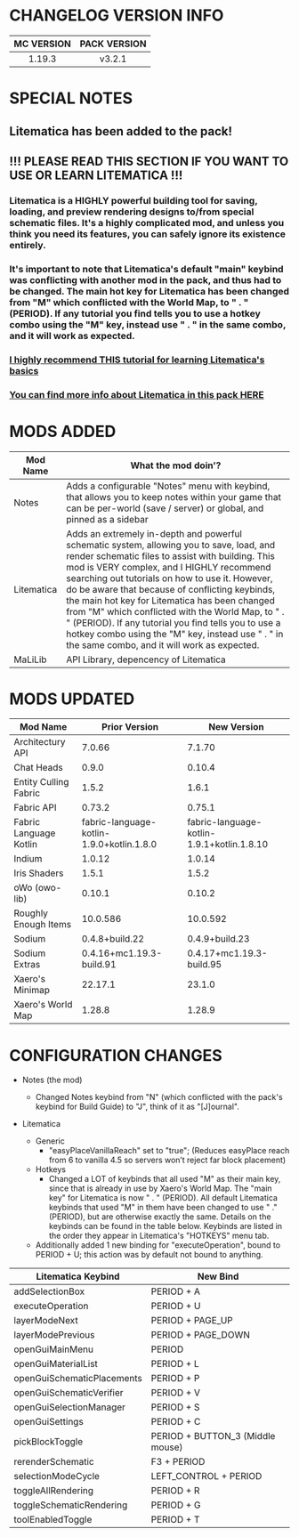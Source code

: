 # CHANGELOG VERSION INFO
| MC VERSION | PACK VERSION |
| :---: | :---: |
| 1.19.3 | v3.2.1 |

# SPECIAL NOTES
## Litematica has been added to the pack!
## !!! PLEASE READ THIS SECTION IF YOU WANT TO USE OR LEARN LITEMATICA !!!
### Litematica is a HIGHLY powerful building tool for saving, loading, and preview rendering designs to/from special schematic files. It's a highly complicated mod, and unless you think you need its features, you can safely ignore its existence entirely.
### It's important to note that Litematica's default "main" keybind was conflicting with another mod in the pack, and thus had to be changed. The main hot key for Litematica has been changed from "M" which conflicted with the World Map, to " . " (PERIOD). If any tutorial you find tells you to use a hotkey combo using the "M" key, instead use " . " in the same combo, and it will work as expected.
### [I highly recommend THIS tutorial for learning Litematica's basics](https://www.youtube.com/watch?v=pHa_GBLHulw)
### [You can find more info about Litematica in this pack HERE](https://github.com/NFinET/MC-TCPP-Lightly-Seasoned/wiki/Litematica-(v3.2.1--ONLY))

# MODS ADDED
Mod Name | What the mod doin'?
--- | ---
Notes | Adds a configurable "Notes" menu with keybind, that allows you to keep notes within your game that can be per-world (save / server) or global, and pinned as a sidebar
Litematica | Adds an extremely in-depth and powerful schematic system, allowing you to save, load, and render schematic files to assist with building. This mod is VERY complex, and I HIGHLY recommend searching out tutorials on how to use it. However, do be aware that because of conflicting keybinds, the main hot key for Litematica has been changed from "M" which conflicted with the World Map, to " . " (PERIOD). If any tutorial you find tells you to use a hotkey combo using the "M" key, instead use " . " in the same combo, and it will work as expected.
MaLiLib | API Library, depencency of Litematica

# MODS UPDATED
Mod Name | Prior Version | New Version
--- | --- | --- 
Architectury API | 7.0.66 | 7.1.70
Chat Heads | 0.9.0 | 0.10.4
Entity Culling Fabric | 1.5.2 | 1.6.1
Fabric API | 0.73.2 | 0.75.1
Fabric Language Kotlin | fabric-language-kotlin-1.9.0+kotlin.1.8.0 | fabric-language-kotlin-1.9.1+kotlin.1.8.10 
Indium | 1.0.12 | 1.0.14 
Iris Shaders | 1.5.1 | 1.5.2 
oWo (owo-lib) | 0.10.1 | 0.10.2
Roughly Enough Items | 10.0.586 | 10.0.592 
Sodium | 0.4.8+build.22 | 0.4.9+build.23 
Sodium Extras | 0.4.16+mc1.19.3-build.91 | 0.4.17+mc1.19.3-build.95 
Xaero's Minimap | 22.17.1 | 23.1.0 
Xaero's World Map  | 1.28.8 | 1.28.9 


# CONFIGURATION CHANGES
* Notes (the mod)
  * Changed Notes keybind from "N" (which conflicted with the pack's keybind for Build Guide) to "J", think of it as "[J]ournal".

* Litematica
  * Generic
    *  "easyPlaceVanillaReach" set to "true"; (Reduces easyPlace reach from 6 to vanilla 4.5 so servers won’t reject far block placement)
  * Hotkeys
    *  Changed a LOT of keybinds that all used "M" as their main key, since that is already in use by Xaero's World Map. The "main key" for Litematica is now " . " (PERIOD). All default Litematica keybinds that used "M" in them have been changed to use " ." (PERIOD), but are otherwise exactly the same. Details on the keybinds can be found in the table below. Keybinds are listed in the order they appear in Litematica's "HOTKEYS" menu tab.
  *  Additionally added 1 new binding for "executeOperation", bound to PERIOD + U; this action was by default not bound to anything.  

Litematica Keybind | New Bind
--- | --- 
addSelectionBox | PERIOD + A
executeOperation | PERIOD + U 
layerModeNext | PERIOD + PAGE_UP
layerModePrevious | PERIOD + PAGE_DOWN
openGuiMainMenu | PERIOD
openGuiMaterialList | PERIOD + L
openGuiSchematicPlacements | PERIOD + P
openGuiSchematicVerifier | PERIOD + V
openGuiSelectionManager | PERIOD + S
openGuiSettings | PERIOD + C
pickBlockToggle | PERIOD + BUTTON_3 (Middle mouse)
rerenderSchematic | F3 + PERIOD
selectionModeCycle | LEFT_CONTROL + PERIOD
toggleAllRendering | PERIOD + R
toggleSchematicRendering | PERIOD + G
toolEnabledToggle | PERIOD + T


